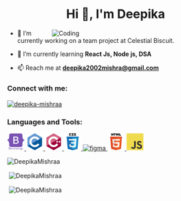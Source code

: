 <h1 align="center">Hi 👋, I'm Deepika</h1>
<img align="right" alt="Coding" width="400" src="https://camo.githubusercontent.com/6607041227d81f650340ff070cc2843518acad359b57e5bb054a9fb7127aa041/68747470733a2f2f63646e2e6472696262626c652e636f6d2f75736572732f323634363432332f73637265656e73686f74732f353530373139362f636f6d70757465722e676966" data-canonical-src="https://dribbble.com/shots/18058631-New-website" style="max-width: 100%;">

- 🔭 I’m currently working on a team project at Celestial Biscuit.

- 🌱 I’m currently learning **React Js, Node js, DSA**

- 📫 Reach me at **deepika2002mishra@gmail.com**

<h3 align="left">Connect with me:</h3>
<p align="left">
<a href="https://www.linkedin.com/in/deepika-mishraa/" target="blank"><img align="center" src="https://raw.githubusercontent.com/rahuldkjain/github-profile-readme-generator/master/src/images/icons/Social/linked-in-alt.svg" alt="deepika-mishraa" height="30" width="40" /></a>
</p>

<h3 align="left">Languages and Tools:</h3>
<p align="left">

<a href="https://getbootstrap.com" target="_blank" rel="noreferrer"> 
<img src="https://raw.githubusercontent.com/devicons/devicon/master/icons/bootstrap/bootstrap-plain-wordmark.svg" alt="bootstrap" width="40" height="40"/> 
</a>

<a href="https://www.cprogramming.com/" target="_blank" rel="noreferrer">
<img src="https://raw.githubusercontent.com/devicons/devicon/master/icons/c/c-original.svg" alt="c" width="40" height="40"/>
</a> 

<a href="https://www.w3schools.com/cpp/" target="_blank" rel="noreferrer">
<img src="https://raw.githubusercontent.com/devicons/devicon/master/icons/cplusplus/cplusplus-original.svg" alt="cplusplus" width="40" height="40"/> 
</a> 

<a href="https://www.w3schools.com/css/" target="_blank" rel="noreferrer"> 
<img src="https://raw.githubusercontent.com/devicons/devicon/master/icons/css3/css3-original-wordmark.svg" alt="css3" width="40" height="40"/> 
</a> 

<a href="https://www.figma.com/" target="_blank" rel="noreferrer"> 
<img src="https://www.vectorlogo.zone/logos/figma/figma-icon.svg" alt="figma" width="40" height="40"/> 
</a>

<a href="https://www.w3.org/html/" target="_blank" rel="noreferrer"> 
<img src="https://raw.githubusercontent.com/devicons/devicon/master/icons/html5/html5-original-wordmark.svg" alt="html5" width="40" height="40"/> 
</a>

<a href="https://developer.mozilla.org/en-US/docs/Web/JavaScript" target="_blank" rel="noreferrer"> 
<img src="https://raw.githubusercontent.com/devicons/devicon/master/icons/javascript/javascript-original.svg" alt="javascript" width="40" height="40"/>
</a>  

</p>

<p><img align="left" src="https://github-readme-stats.vercel.app/api/top-langs?username=DeepikaMishraa&show_icons=true&locale=en&layout=compact" alt="DeepikaMishraa" />
</p>
<br/>
<p>&nbsp;<img align="center" src="https://github-readme-stats.vercel.app/api?username=DeepikaMishraa&show_icons=true&locale=en" alt="DeepikaMishraa" /></p>

<p>&nbsp;<img align="center" src="https://github-readme-streak-stats.herokuapp.com/?user=DeepikaMishraa&" alt="DeepikaMishraa" /></p>
